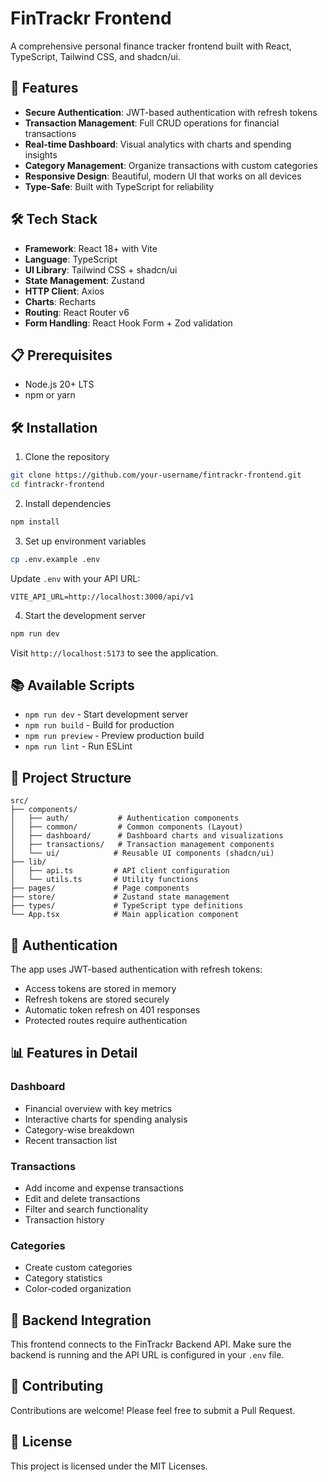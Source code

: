 # FinTrackr Frontend

A comprehensive personal finance tracker frontend built with React, TypeScript, Tailwind CSS, and shadcn/ui.

## 🚀 Features

- **Secure Authentication**: JWT-based authentication with refresh tokens
- **Transaction Management**: Full CRUD operations for financial transactions
- **Real-time Dashboard**: Visual analytics with charts and spending insights
- **Category Management**: Organize transactions with custom categories
- **Responsive Design**: Beautiful, modern UI that works on all devices
- **Type-Safe**: Built with TypeScript for reliability

## 🛠️ Tech Stack

- **Framework**: React 18+ with Vite
- **Language**: TypeScript
- **UI Library**: Tailwind CSS + shadcn/ui
- **State Management**: Zustand
- **HTTP Client**: Axios
- **Charts**: Recharts
- **Routing**: React Router v6
- **Form Handling**: React Hook Form + Zod validation

## 📋 Prerequisites

- Node.js 20+ LTS
- npm or yarn

## 🛠️ Installation

1. Clone the repository

```bash
git clone https://github.com/your-username/fintrackr-frontend.git
cd fintrackr-frontend
```

2. Install dependencies

```bash
npm install
```

3. Set up environment variables

```bash
cp .env.example .env
```

Update `.env` with your API URL:

```env
VITE_API_URL=http://localhost:3000/api/v1
```

4. Start the development server

```bash
npm run dev
```

Visit `http://localhost:5173` to see the application.

## 📚 Available Scripts

- `npm run dev` - Start development server
- `npm run build` - Build for production
- `npm run preview` - Preview production build
- `npm run lint` - Run ESLint

## 📁 Project Structure

```
src/
├── components/
│   ├── auth/           # Authentication components
│   ├── common/         # Common components (Layout)
│   ├── dashboard/      # Dashboard charts and visualizations
│   ├── transactions/   # Transaction management components
│   └── ui/            # Reusable UI components (shadcn/ui)
├── lib/
│   ├── api.ts         # API client configuration
│   └── utils.ts       # Utility functions
├── pages/             # Page components
├── store/             # Zustand state management
├── types/             # TypeScript type definitions
└── App.tsx            # Main application component
```

## 🔐 Authentication

The app uses JWT-based authentication with refresh tokens:

- Access tokens are stored in memory
- Refresh tokens are stored securely
- Automatic token refresh on 401 responses
- Protected routes require authentication

## 📊 Features in Detail

### Dashboard
- Financial overview with key metrics
- Interactive charts for spending analysis
- Category-wise breakdown
- Recent transaction list

### Transactions
- Add income and expense transactions
- Edit and delete transactions
- Filter and search functionality
- Transaction history

### Categories
- Create custom categories
- Category statistics
- Color-coded organization

## 🔗 Backend Integration

This frontend connects to the FinTrackr Backend API. Make sure the backend is running and the API URL is configured in your `.env` file.

## 🤝 Contributing

Contributions are welcome! Please feel free to submit a Pull Request.

## 📝 License

This project is licensed under the MIT Licenses.

